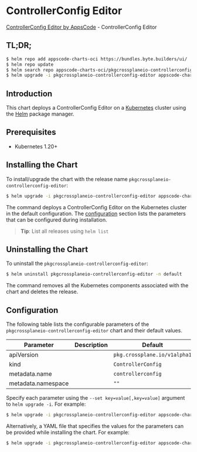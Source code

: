 # ControllerConfig Editor

[ControllerConfig Editor by AppsCode](https://appscode.com) - ControllerConfig Editor

## TL;DR;

```bash
$ helm repo add appscode-charts-oci https://bundles.byte.builders/ui/
$ helm repo update
$ helm search repo appscode-charts-oci/pkgcrossplaneio-controllerconfig-editor --version=v0.10.0
$ helm upgrade -i pkgcrossplaneio-controllerconfig-editor appscode-charts-oci/pkgcrossplaneio-controllerconfig-editor -n default --create-namespace --version=v0.10.0
```

## Introduction

This chart deploys a ControllerConfig Editor on a [Kubernetes](http://kubernetes.io) cluster using the [Helm](https://helm.sh) package manager.

## Prerequisites

- Kubernetes 1.20+

## Installing the Chart

To install/upgrade the chart with the release name `pkgcrossplaneio-controllerconfig-editor`:

```bash
$ helm upgrade -i pkgcrossplaneio-controllerconfig-editor appscode-charts-oci/pkgcrossplaneio-controllerconfig-editor -n default --create-namespace --version=v0.10.0
```

The command deploys a ControllerConfig Editor on the Kubernetes cluster in the default configuration. The [configuration](#configuration) section lists the parameters that can be configured during installation.

> **Tip**: List all releases using `helm list`

## Uninstalling the Chart

To uninstall the `pkgcrossplaneio-controllerconfig-editor`:

```bash
$ helm uninstall pkgcrossplaneio-controllerconfig-editor -n default
```

The command removes all the Kubernetes components associated with the chart and deletes the release.

## Configuration

The following table lists the configurable parameters of the `pkgcrossplaneio-controllerconfig-editor` chart and their default values.

|     Parameter      | Description |                 Default                 |
|--------------------|-------------|-----------------------------------------|
| apiVersion         |             | <code>pkg.crossplane.io/v1alpha1</code> |
| kind               |             | <code>ControllerConfig</code>           |
| metadata.name      |             | <code>controllerconfig</code>           |
| metadata.namespace |             | <code>""</code>                         |


Specify each parameter using the `--set key=value[,key=value]` argument to `helm upgrade -i`. For example:

```bash
$ helm upgrade -i pkgcrossplaneio-controllerconfig-editor appscode-charts-oci/pkgcrossplaneio-controllerconfig-editor -n default --create-namespace --version=v0.10.0 --set apiVersion=pkg.crossplane.io/v1alpha1
```

Alternatively, a YAML file that specifies the values for the parameters can be provided while
installing the chart. For example:

```bash
$ helm upgrade -i pkgcrossplaneio-controllerconfig-editor appscode-charts-oci/pkgcrossplaneio-controllerconfig-editor -n default --create-namespace --version=v0.10.0 --values values.yaml
```
